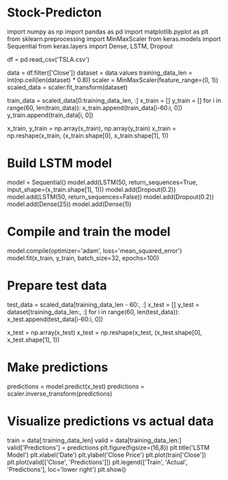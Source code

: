 # Stock-Predicton

import numpy as np
import pandas as pd
import matplotlib.pyplot as plt
from sklearn.preprocessing import MinMaxScaler
from keras.models import Sequential
from keras.layers import Dense, LSTM, Dropout

df = pd.read_csv('TSLA.csv')

data = df.filter(['Close'])
dataset = data.values
training_data_len = int(np.ceil(len(dataset) * 0.8))
scaler = MinMaxScaler(feature_range=(0, 1))
scaled_data = scaler.fit_transform(dataset)

train_data = scaled_data[0:training_data_len, :]
x_train = []
y_train = []
for i in range(60, len(train_data)):
    x_train.append(train_data[i-60:i, 0])
    y_train.append(train_data[i, 0])

x_train, y_train = np.array(x_train), np.array(y_train)
x_train = np.reshape(x_train, (x_train.shape[0], x_train.shape[1], 1))

# Build LSTM model
model = Sequential()
model.add(LSTM(50, return_sequences=True, input_shape=(x_train.shape[1], 1)))
model.add(Dropout(0.2))
model.add(LSTM(50, return_sequences=False))
model.add(Dropout(0.2))
model.add(Dense(25))
model.add(Dense(1))

# Compile and train the model
model.compile(optimizer='adam', loss='mean_squared_error')
model.fit(x_train, y_train, batch_size=32, epochs=100)

# Prepare test data
test_data = scaled_data[training_data_len - 60:, :]
x_test = []
y_test = dataset[training_data_len:, :]
for i in range(60, len(test_data)):
    x_test.append(test_data[i-60:i, 0])

x_test = np.array(x_test)
x_test = np.reshape(x_test, (x_test.shape[0], x_test.shape[1], 1))

# Make predictions
predictions = model.predict(x_test)
predictions = scaler.inverse_transform(predictions)

# Visualize predictions vs actual data
train = data[:training_data_len]
valid = data[training_data_len:]
valid['Predictions'] = predictions
plt.figure(figsize=(16,8))
plt.title('LSTM Model')
plt.xlabel('Date')
plt.ylabel('Close Price')
plt.plot(train['Close'])
plt.plot(valid[['Close', 'Predictions']])
plt.legend(['Train', 'Actual', 'Predictions'], loc='lower right')
plt.show()
